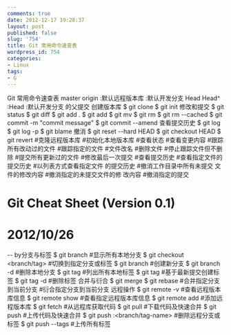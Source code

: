 ```yaml
---
comments: true
date: 2012-12-17 19:28:37
layout: post
published: false
slug: '754'
title: Git 常用命令速查表
wordpress_id: 754
categories:
- Linux
tags:
- G
---
```


Git 常用命令速查表
master origin :默认远程版本库
:默认开发分支
Head Head^ :Head :默认开发分支
的父提交
创建版本库
$ git clone <url>
$ git init
修改和提交
$ git status
$ git diff
$ git add .
$ git add <file>
$ git mv <old> <new>
$ git rm <file>
$ git rm --cached <file>
$ git commit -m "commit message"
$ git commit --amend<!-- more -->
查看提交历史
$ git log
$ git log -p <file>
$ git blame <file>
撤消
$ git reset --hard HEAD
$ git checkout HEAD <file>
$ git revert <commit>
#克隆远程版本库
#初始化本地版本库
#查看状态
#查看变更内容
#跟踪所有改动过的文件
#跟踪指定的文件
#文件改名
#删除文件
#停止跟踪文件但不删除
#提交所有更新过的文件
#修改最后一次提交
#查看提交历史
#查看指定文件的提交历史
#以列表方式查看指定文件
的提交历史
#撤消工作目录中所有未提交
文件的修改内容
#撤消指定的未提交文件的修
改内容
#撤消指定的提交
# Git Cheat Sheet <CN> (Version 0.1)
# 2012/10/26
-- by分支与标签
$ git branch
#显示所有本地分支
$ git checkout <branch/tag>
#切换到指定分支或标签
$ git
branch <new-branch>
#创建新分支
$ git branch -d <branch>
#删除本地分支
$ git tag
#列出所有本地标签
$ git tag <tagname>
#基于最新提交创建标签
$ git tag -d <tagname>
#删除标签
合并与衍合
$ git merge <branch>
$ git rebase <branch>
#合并指定分支到当前分支
#衍合指定分支到当前分支
远程操作
$ git remote -v
#查看远程版本库信息
$ git remote show <remote>
#查看指定远程版本库信息
$ git remote add <remote> <url>
#添加远程版本库
$ git fetch <remote>
#从远程库获取代码
$ git pull <remote> <branch> #下载代码及快速合并
$ git push <remote> <branch> #上传代码及快速合并
$ git push <remote> :<branch/tag-name>
#删除远程分支或标签
$ git push --tags
#上传所有标签
